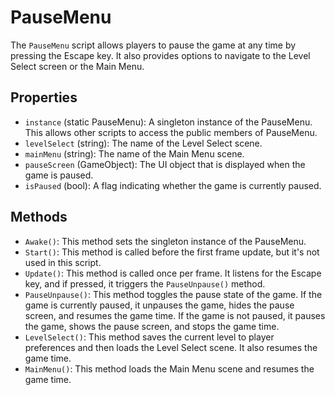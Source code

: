 # PauseMenu

The `PauseMenu` script allows players to pause the game at any time by pressing the Escape key. It also provides options to navigate to the Level Select screen or the Main Menu.

## Properties

- `instance` (static PauseMenu): A singleton instance of the PauseMenu. This allows other scripts to access the public members of PauseMenu.
- `levelSelect` (string): The name of the Level Select scene.
- `mainMenu` (string): The name of the Main Menu scene.
- `pauseScreen` (GameObject): The UI object that is displayed when the game is paused.
- `isPaused` (bool): A flag indicating whether the game is currently paused.

## Methods

- `Awake()`: This method sets the singleton instance of the PauseMenu.
- `Start()`: This method is called before the first frame update, but it's not used in this script.
- `Update()`: This method is called once per frame. It listens for the Escape key, and if pressed, it triggers the `PauseUnpause()` method.
- `PauseUnpause()`: This method toggles the pause state of the game. If the game is currently paused, it unpauses the game, hides the pause screen, and resumes the game time. If the game is not paused, it pauses the game, shows the pause screen, and stops the game time.
- `LevelSelect()`: This method saves the current level to player preferences and then loads the Level Select scene. It also resumes the game time.
- `MainMenu()`: This method loads the Main Menu scene and resumes the game time.